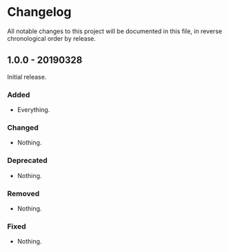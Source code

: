 # Changelog

All notable changes to this project will be documented in this file, in reverse chronological order by release.

## 1.0.0 - 20190328

Initial release.

### Added

- Everything.

### Changed

- Nothing.

### Deprecated

- Nothing.

### Removed

- Nothing.

### Fixed

- Nothing.
